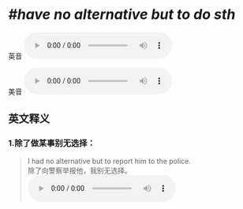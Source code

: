 # ***\#have no alternative but to do sth*** 
英音
<audio src="./media/have no alternative but to do sth1_AAC.aac" controls="controls"></audio>

美音
<audio src="./media/have no alternative but to do sth2_AAC.aac" controls="controls"></audio>



  

英文释义
---
### 1.**除了做某事别无选择：**  

 > I had no alternative but to report him to the police.   
 > 除了向警察举报他，我别无选择。    
<audio src="./media/2-alternative.aac" controls="controls"></audio>


